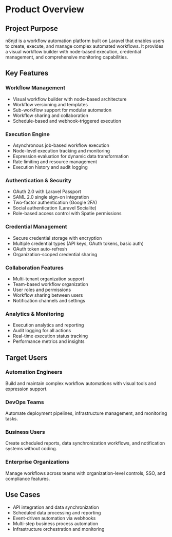 # Product Overview

## Project Purpose
n8njd is a workflow automation platform built on Laravel that enables users to create, execute, and manage complex automated workflows. It provides a visual workflow builder with node-based execution, credential management, and comprehensive monitoring capabilities.

## Key Features

### Workflow Management
- Visual workflow builder with node-based architecture
- Workflow versioning and templates
- Sub-workflow support for modular automation
- Workflow sharing and collaboration
- Schedule-based and webhook-triggered execution

### Execution Engine
- Asynchronous job-based workflow execution
- Node-level execution tracking and monitoring
- Expression evaluation for dynamic data transformation
- Rate limiting and resource management
- Execution history and audit logging

### Authentication & Security
- OAuth 2.0 with Laravel Passport
- SAML 2.0 single sign-on integration
- Two-factor authentication (Google 2FA)
- Social authentication (Laravel Socialite)
- Role-based access control with Spatie permissions

### Credential Management
- Secure credential storage with encryption
- Multiple credential types (API keys, OAuth tokens, basic auth)
- OAuth token auto-refresh
- Organization-scoped credential sharing

### Collaboration Features
- Multi-tenant organization support
- Team-based workflow organization
- User roles and permissions
- Workflow sharing between users
- Notification channels and settings

### Analytics & Monitoring
- Execution analytics and reporting
- Audit logging for all actions
- Real-time execution status tracking
- Performance metrics and insights

## Target Users

### Automation Engineers
Build and maintain complex workflow automations with visual tools and expression support.

### DevOps Teams
Automate deployment pipelines, infrastructure management, and monitoring tasks.

### Business Users
Create scheduled reports, data synchronization workflows, and notification systems without coding.

### Enterprise Organizations
Manage workflows across teams with organization-level controls, SSO, and compliance features.

## Use Cases
- API integration and data synchronization
- Scheduled data processing and reporting
- Event-driven automation via webhooks
- Multi-step business process automation
- Infrastructure orchestration and monitoring
